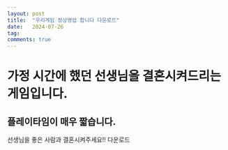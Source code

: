 ```yaml
---
layout: post
title:  "우리게임 정상영업 합니다 다운로드"
date:   2024-07-26
tag:
comments: true
---
```


# 가정 시간에 했던 선생님을 결혼시켜드리는 게임입니다.
## 플레이타임이 매우 짧습니다.
선생님을 좋은 사람과 결혼시켜주세요!!
다운로드
